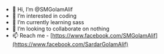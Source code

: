 - 👋 Hi, I’m @SMGolamAlif
- 👀 I’m interested in coding
- 🌱 I’m currently learning sass
- 💞️ I’m looking to collaborate on nothing
- 📫 Reach me - [https://www.facebook.com/SMGolamAlif](https://www.facebook.com/SardarGolamAlif)

<!---
SMGolamAlif/SMGolamAlif is a ✨ special ✨ repository because its `README.md` (this file) appears on your GitHub profile.
You can click the Preview link to take a look at your changes.
--->
